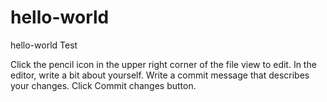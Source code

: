 # hello-world
hello-world Test

Click the pencil icon in the upper right corner of the file view to edit.
In the editor, write a bit about yourself.
Write a commit message that describes your changes.
Click Commit changes button.
